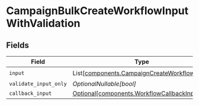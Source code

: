 # CampaignBulkCreateWorkflowInputWithValidation


## Fields

| Field                                                                                                  | Type                                                                                                   | Required                                                                                               | Description                                                                                            |
| ------------------------------------------------------------------------------------------------------ | ------------------------------------------------------------------------------------------------------ | ------------------------------------------------------------------------------------------------------ | ------------------------------------------------------------------------------------------------------ |
| `input`                                                                                                | List[[components.CampaignCreateWorkflowInput](../../models/components/campaigncreateworkflowinput.md)] | :heavy_check_mark:                                                                                     | N/A                                                                                                    |
| `validate_input_only`                                                                                  | *OptionalNullable[bool]*                                                                               | :heavy_minus_sign:                                                                                     | N/A                                                                                                    |
| `callback_input`                                                                                       | [Optional[components.WorkflowCallbackInput]](../../models/components/workflowcallbackinput.md)         | :heavy_minus_sign:                                                                                     | N/A                                                                                                    |